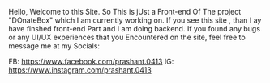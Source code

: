 Hello, Welcome to this Site. So This is jUst a Front-end Of The project "DOnateBox" which I am currently working on. If you see this site , than I ay have finshed front-end Part and I am doing backend. If you found any bugs or any UI/UX experiences that you Encountered on the site, feel free to message me at my Socials:

FB: https://www.facebook.com/prashant.0413
IG: https://www.instagram.com/prashant.0413